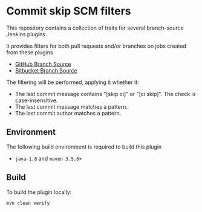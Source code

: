# Commit skip SCM filters

This repository contains a collection of traits for several branch-source Jenkins plugins.

It provides filters for both pull requests and/or branches on jobs created from these plugins
 - [GitHub Branch Source](https://github.com/jenkinsci/github-branch-source-plugin)
 - [Bitbucket Branch Source](https://github.com/jenkinsci/bitbucket-branch-source-plugin)

The filtering will be performed, applying it whether it:

- The last commit message contains "[skip ci]" or "[ci skip]". The check is case-insensitive.
- The last commit message matches a pattern.
- The last commit author matches a pattern.

## Environment

The following build environment is required to build this plugin

* `java-1.8` and `maven 3.5.0+`

## Build

To build the plugin locally:

```bash
mvn clean verify
```
